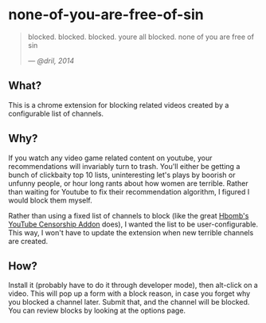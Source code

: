 # none-of-you-are-free-of-sin

> blocked. blocked. blocked. youre all blocked. none of you are free of sin
>
> &mdash; <cite>@dril, 2014</cite>

## What?

This is a chrome extension for blocking related videos created by a configurable list of channels.

## Why?

If you watch any video game related content on youtube, your recommendations will invariably turn to trash. You'll either be getting a bunch of clickbaity top 10 lists, uninteresting let's plays by boorish or unfunny people, or hour long rants about how women are terrible. Rather than waiting for Youtube to fix their recommendation algorithm, I figured I would block them myself.

Rather than using a fixed list of channels to block (like the great [Hbomb's YouTube Censorship Addon](https://chrome.google.com/webstore/detail/hbombs-youtube-censorship/djhicpapmcmjabcmkdecglggplpnmkid?hl=en-GB) does), I wanted the list to be user-configurable. This way, I won't have to update the extension when new terrible channels are created.

## How?

Install it (probably have to do it through developer mode), then alt-click on a video. This will pop up a form with a block reason, in case you forget why you blocked a channel later. Submit that, and the channel will be blocked. You can review blocks by looking at the options page.
